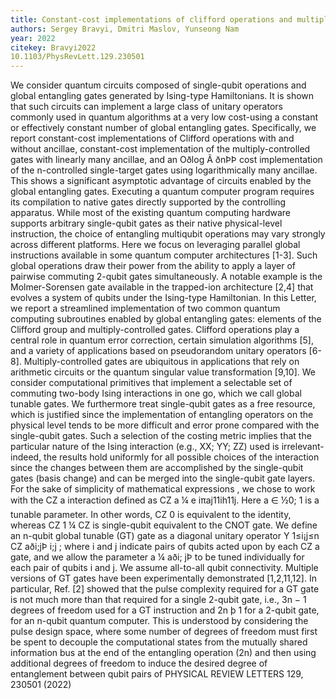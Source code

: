 ```yaml
---
title: Constant-cost implementations of clifford operations and multiply-controlled gates using global interactions
authors: Sergey Bravyi, Dmitri Maslov, Yunseong Nam
year: 2022
citekey: Bravyi2022
10.1103/PhysRevLett.129.230501
---
```


We consider quantum circuits composed of single-qubit operations and global entangling gates generated by Ising-type Hamiltonians. It is shown that such circuits can implement a large class of unitary operators commonly used in quantum algorithms at a very low cost-using a constant or effectively constant number of global entangling gates. Specifically, we report constant-cost implementations of Clifford operations with and without ancillae, constant-cost implementation of the multiply-controlled gates with linearly many ancillae, and an Oðlog Ã ðnÞÞ cost implementation of the n-controlled single-target gates using logarithmically many ancillae. This shows a significant asymptotic advantage of circuits enabled by the global entangling gates. Executing a quantum computer program requires its compilation to native gates directly supported by the controlling apparatus. While most of the existing quantum computing hardware supports arbitrary single-qubit gates as their native physical-level instruction, the choice of entangling multiqubit operations may vary strongly across different platforms. Here we focus on leveraging parallel global instructions available in some quantum computer architectures [1-3]. Such global operations draw their power from the ability to apply a layer of pairwise commuting 2-qubit gates simultaneously. A notable example is the Molmer-Sorensen gate available in the trapped-ion architecture [2,4] that evolves a system of qubits under the Ising-type Hamiltonian. In this Letter, we report a streamlined implementation of two common quantum computing subroutines enabled by global entangling gates: elements of the Clifford group and multiply-controlled gates. Clifford operations play a central role in quantum error correction, certain simulation algorithms [5], and a variety of applications based on pseudorandom unitary operators [6-8]. Multiply-controlled gates are ubiquitous in applications that rely on arithmetic circuits or the quantum singular value transformation [9,10]. We consider computational primitives that implement a selectable set of commuting two-body Ising interactions in one go, which we call global tunable gates. We furthermore treat single-qubit gates as a free resource, which is justified since the implementation of entangling operators on the physical level tends to be more difficult and error prone compared with the single-qubit gates. Such a selection of the costing metric implies that the particular nature of the Ising interaction (e.g., XX; YY; ZZ) used is irrelevant-indeed, the results hold uniformly for all possible choices of the interaction since the changes between them are accomplished by the single-qubit gates (basis change) and can be merged into the single-qubit gate layers. For the sake of simplicity of mathematical expressions , we chose to work with the CZ a interaction defined as CZ a ¼ e iπaj11ih11j. Here a ∈ ½0; 1 is a tunable parameter. In other words, CZ 0 is equivalent to the identity, whereas CZ 1 ¼ CZ is single-qubit equivalent to the CNOT gate. We define an n-qubit global tunable (GT) gate as a diagonal unitary operator Y 1≤i¡j≤n CZ aði;jÞ i;j ; where i and j indicate pairs of qubits acted upon by each CZ a gate, and we allow the parameter a ¼ aði; jÞ to be tuned individually for each pair of qubits i and j. We assume all-to-all qubit connectivity. Multiple versions of GT gates have been experimentally demonstrated [1,2,11,12]. In particular, Ref. [2] showed that the pulse complexity required for a GT gate is not much more than that required for a single 2-qubit gate, i.e., 3n − 1 degrees of freedom used for a GT instruction and 2n þ 1 for a 2-qubit gate, for an n-qubit quantum computer. This is understood by considering the pulse design space, where some number of degrees of freedom must first be spent to decouple the computational states from the mutually shared information bus at the end of the entangling operation (2n) and then using additional degrees of freedom to induce the desired degree of entanglement between qubit pairs of PHYSICAL REVIEW LETTERS 129, 230501 (2022)

